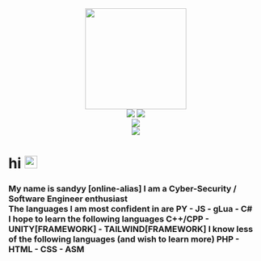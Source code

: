 <div id="header" align="center">
    <img src="http://asset.sandyyy.xyz/images/mutex_no.png" width="200"><br>
    <img src="https://img.shields.io/badge/EvalGlobal-5966F3?logo=discord&logoColor=2D2D47&style=for-the-badge">
    <img src="https://dcbadge.vercel.app/api/shield/376637225217294337?theme=discord-inverted"><br>
    <img src="https://img.shields.io/website?down_color=ff995e&down_message=down&style=for-the-badge&up_color=79d195&up_message=ONLINE&url=http%3A%2F%2Fsandyyy.xyz&labelColor=5966F3"><br>
    <img src="https://komarev.com/ghpvc/?username=sandyy-gmod&style=for-the-badge&color=7373ff&?theme=discord-inverted">
</div>
<div id="hello">
    <h1>
        hi
        <img src="https://media.giphy.com/media/hvRJCLFzcasrR4ia7z/giphy.gif" width="25px"/> 
    </h1>
</div>

<div id="info">
    <h3>
        My name is sandyy [online-alias]
        I am a Cyber-Security / Software Engineer enthusiast<br>
        The languages I am most confident in are <b>PY - JS - gLua - C#</b><br>
        I hope to learn the following languages <b>C++/CPP - UNITY[FRAMEWORK] -  TAILWIND[FRAMEWORK]</b>
        I know less of the following languages (and wish to learn more) <b>PHP - HTML - CSS - ASM</b>
    </h3>
</div>


<!--
**sandyy-gmod/sandyy-gmod** is a ✨ _special_ ✨ repository because its `README.md` (this file) appears on your GitHub profile.

Here are some ideas to get you started:

- 🔭 I’m currently working on ...
- 🌱 I’m currently learning ...
- 👯 I’m looking to collaborate on ...
- 🤔 I’m looking for help with ...
- 💬 Ask me about ...
- 📫 How to reach me: ...
- 😄 Pronouns: ...
- ⚡ Fun fact: ...
-->
